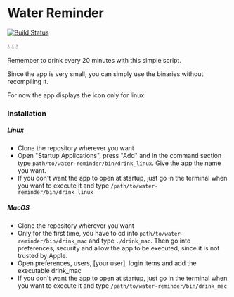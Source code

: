# Water Reminder

[![Build Status](https://travis-ci.com/0xfederama/water-reminder.svg?branch=master)](https://travis-ci.com/0xfederama/water-reminder)

:droplet: :droplet: :droplet:

Remember to drink every 20 minutes with this simple script.

Since the app is very small, you can simply use the binaries without recompiling it.

For now the app displays the icon only for linux

### Installation

##### Linux

- Clone the repository wherever you want
- Open "Startup Applications", press "Add" and in the command section type `path/to/water-reminder/bin/drink_linux`. Give the app the name you want.
- If you don't want the app to open at startup, just go in the terminal when you want to execute it and type `/path/to/water-reminder/bin/drink_linux`

##### MacOS

- Clone the repository wherever you want
- Only for the first time, you have to cd into `path/to/water-reminder/bin/drink_mac` and type `./drink_mac`. Then go into preferences, security and allow the app to be executed, since it is not trusted by Apple.
- Open preferences, users, [your user], login items and add the executable drink_mac
- If you don't want the app to open at startup, just go in the terminal when you want to execute it and type `/path/to/water-reminder/bin/drink_mac`
